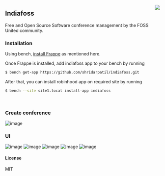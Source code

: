<a href="https://zerodha.tech"><img src="https://zerodha.tech/static/images/github-badge.svg" align="right" /></a>

## Indiafoss

Free and Open Source Software conference management by the FOSS United community.


### Installation

Using bench, [install Frappe](https://github.com/frappe/bench#installation) as mentioned here.

Once Frappe is installed, add indiafoss app to your bench by running

```sh
$ bench get-app https://github.com/shridarpatil/indiafoss.git
```

After that, you can install robinhood app on required site by running

```sh
$ bench --site site1.local install-app indiafoss
```

<br />

### Create conference

![image](https://user-images.githubusercontent.com/11792643/205614109-caa9780a-8fc1-4be2-87c3-b459c6019043.png)

### UI
![image](https://user-images.githubusercontent.com/11792643/205613105-8b20d060-a747-41cf-b93a-6ef5275e6c52.png)
![image](https://user-images.githubusercontent.com/11792643/205614479-b8d3e747-530f-41ce-93fc-8e7ad73f0ddd.png)
![image](https://user-images.githubusercontent.com/11792643/205613874-1fe9875e-cdc7-4aa7-8c12-8ced51767957.png)
![image](https://user-images.githubusercontent.com/11792643/205613280-0a53f7f9-2618-4eca-9a42-544fb7a339b6.png)
![image](https://user-images.githubusercontent.com/11792643/205613192-8228d417-2d43-4e78-b426-58911b3672d8.png)


#### License

MIT
